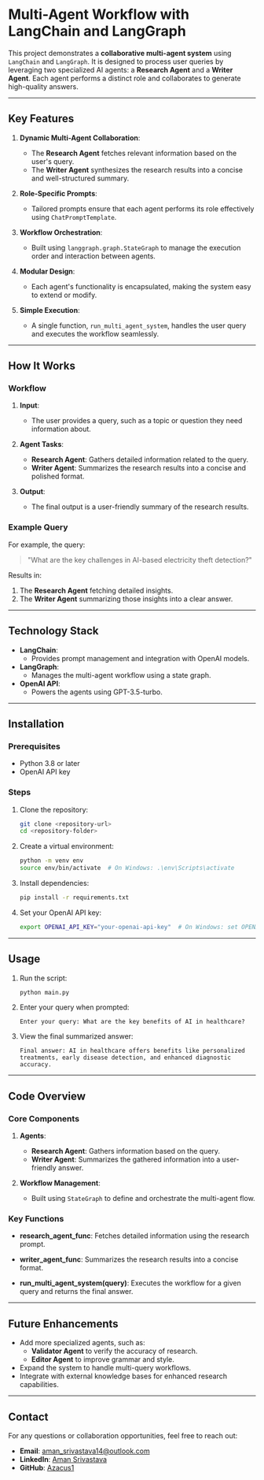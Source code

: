 # Multi-Agent Workflow with LangChain and LangGraph

This project demonstrates a **collaborative multi-agent system** using `LangChain` and `LangGraph`. It is designed to process user queries by leveraging two specialized AI agents: a **Research Agent** and a **Writer Agent**. Each agent performs a distinct role and collaborates to generate high-quality answers.

---

## Key Features

1. **Dynamic Multi-Agent Collaboration**:
   - The **Research Agent** fetches relevant information based on the user's query.
   - The **Writer Agent** synthesizes the research results into a concise and well-structured summary.

2. **Role-Specific Prompts**:
   - Tailored prompts ensure that each agent performs its role effectively using `ChatPromptTemplate`.

3. **Workflow Orchestration**:
   - Built using `langgraph.graph.StateGraph` to manage the execution order and interaction between agents.

4. **Modular Design**:
   - Each agent's functionality is encapsulated, making the system easy to extend or modify.

5. **Simple Execution**:
   - A single function, `run_multi_agent_system`, handles the user query and executes the workflow seamlessly.

---

## How It Works

### Workflow
1. **Input**:
   - The user provides a query, such as a topic or question they need information about.

2. **Agent Tasks**:
   - **Research Agent**: Gathers detailed information related to the query.
   - **Writer Agent**: Summarizes the research results into a concise and polished format.

3. **Output**:
   - The final output is a user-friendly summary of the research results.

### Example Query
For example, the query:
> "What are the key challenges in AI-based electricity theft detection?"

Results in:
1. The **Research Agent** fetching detailed insights.
2. The **Writer Agent** summarizing those insights into a clear answer.

---

## Technology Stack

- **LangChain**:
  - Provides prompt management and integration with OpenAI models.
- **LangGraph**:
  - Manages the multi-agent workflow using a state graph.
- **OpenAI API**:
  - Powers the agents using GPT-3.5-turbo.

---

## Installation

### Prerequisites
- Python 3.8 or later
- OpenAI API key

### Steps
1. Clone the repository:
   ```bash
   git clone <repository-url>
   cd <repository-folder>
   ```

2. Create a virtual environment:
   ```bash
   python -m venv env
   source env/bin/activate  # On Windows: .\env\Scripts\activate
   ```

3. Install dependencies:
   ```bash
   pip install -r requirements.txt
   ```

4. Set your OpenAI API key:
   ```bash
   export OPENAI_API_KEY="your-openai-api-key"  # On Windows: set OPENAI_API_KEY="your-openai-api-key"
   ```

---

## Usage

1. Run the script:
   ```bash
   python main.py
   ```

2. Enter your query when prompted:
   ```
   Enter your query: What are the key benefits of AI in healthcare?
   ```

3. View the final summarized answer:
   ```
   Final answer: AI in healthcare offers benefits like personalized treatments, early disease detection, and enhanced diagnostic accuracy.
   ```

---

## Code Overview

### Core Components

1. **Agents**:
   - **Research Agent**: Gathers information based on the query.
   - **Writer Agent**: Summarizes the gathered information into a user-friendly answer.

2. **Workflow Management**:
   - Built using `StateGraph` to define and orchestrate the multi-agent flow.

### Key Functions

- **research_agent_func**:
  Fetches detailed information using the research prompt.

- **writer_agent_func**:
  Summarizes the research results into a concise format.

- **run_multi_agent_system(query)**:
  Executes the workflow for a given query and returns the final answer.

---

## Future Enhancements

- Add more specialized agents, such as:
  - **Validator Agent** to verify the accuracy of research.
  - **Editor Agent** to improve grammar and style.
- Expand the system to handle multi-query workflows.
- Integrate with external knowledge bases for enhanced research capabilities.

---


## Contact

For any questions or collaboration opportunities, feel free to reach out:

- **Email**: aman_srivastava14@outlook.com
- **LinkedIn**: [Aman Srivastava](https://www.linkedin.com/in/aman-srivastava-5b1068153/)
- **GitHub**: [Azacus1](https://github.com/Azacus1)

